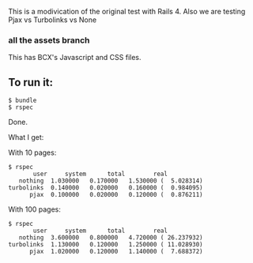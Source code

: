 This is a modivication of the original test with Rails 4.
Also we are testing Pjax vs Turbolinks vs None

### all the assets branch

This has BCX's Javascript and CSS files.

## To run it:

```
$ bundle
$ rspec
```

Done.

What I get:

With 10 pages:

```
$ rspec
       user     system      total        real
   nothing  1.030000   0.170000   1.530000 (  5.028314)
turbolinks  0.140000   0.020000   0.160000 (  0.984095)
      pjax  0.100000   0.020000   0.120000 (  0.876211)
```

With 100 pages:

```
$ rspec
       user     system      total        real
   nothing  3.600000   0.800000   4.720000 ( 26.237932)
turbolinks  1.130000   0.120000   1.250000 ( 11.028930)
      pjax  1.020000   0.120000   1.140000 (  7.688372)
```

